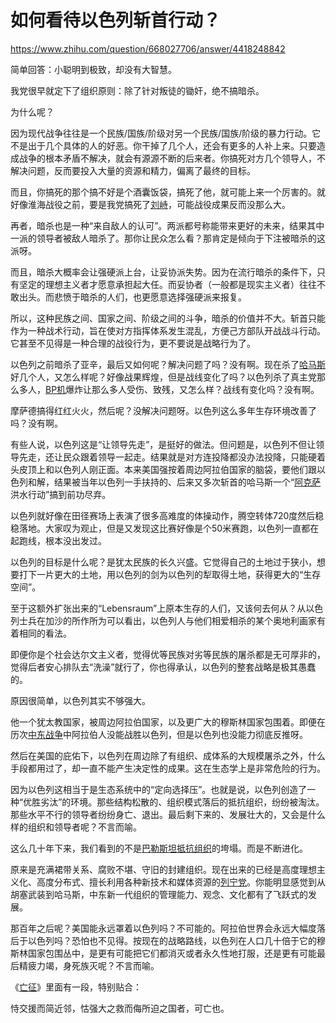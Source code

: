 # 如何看待以色列斩首行动？

https://www.zhihu.com/question/668027706/answer/4418248842

简单回答：小聪明到极致，却没有大智慧。

我党很早就定下了组织原则：除了针对叛徒的锄奸，绝不搞暗杀。

为什么呢？

因为现代战争往往是一个民族/国族/阶级对另一个民族/国族/阶级的暴力行动。它不是出于几个具体的人的好恶。你干掉了几个人，还会有更多的人补上来。只要造成战争的根本矛盾不解决，就会有源源不断的后来者。你搞死对方几个领导人，不解决问题，反而要投入大量的资源和精力，偏离了最终的目标。

而且，你搞死的那个搞不好是个酒囊饭袋，搞死了他，就可能上来一个厉害的。就好像淮海战役之前，要是我党搞死了[刘峙](https://zhida.zhihu.com/search?content_id=692933578&content_type=Answer&match_order=1&q=%E5%88%98%E5%B3%99&zhida_source=entity)，可能战役成果反而没那么大。

再者，暗杀也是一种“来自敌人的认可”。两派都号称能带来更好的未来，结果其中一派的领导者被敌人暗杀了。那你让民众怎么看？那肯定是倾向于下注被暗杀的这派呀。

而且，暗杀大概率会让强硬派上台，让妥协派失势。因为在流行暗杀的条件下，只有坚定的理想主义者才愿意承担起大任。而妥协者（一般都是现实主义者）往往不敢出头。而悲愤于暗杀的人们，也更愿意选择强硬派来报复。

所以，这种民族之间、国家之间、阶级之间的斗争，暗杀的价值并不大。斩首只能作为一种战术行动，旨在使对方指挥体系发生混乱，方便己方部队开战战斗行动。它甚至不见得是一种合理的战役行为，更不要说是战略行为了。

以色列之前暗杀了亚辛，最后又如何呢？解决问题了吗？没有啊。现在杀了[哈马斯](https://zhida.zhihu.com/search?content_id=692933578&content_type=Answer&match_order=1&q=%E5%93%88%E9%A9%AC%E6%96%AF&zhida_source=entity)好几个人，又怎么样呢？好像战果辉煌，但是战线变化了吗？以色列杀了真主党那么多人，[BP机](https://zhida.zhihu.com/search?content_id=692933578&content_type=Answer&match_order=1&q=BP%E6%9C%BA&zhida_source=entity)爆炸让那么多人受伤、致残，又怎么样？战线有变化吗？没有啊。

摩萨德搞得红红火火，然后呢？没解决问题呀。以色列这么多年生存环境改善了吗？没有啊。

有些人说，以色列这是“让领导先走”，是挺好的做法。但问题是，以色列不但让领导先走，还让民众跟着领导一起走。结果就是对方连投降都没办法投降，只能硬着头皮顶上和以色列人刚正面。本来美国强按着周边阿拉伯国家的脑袋，要他们跟以色列和解，结果被当年以色列一手扶持的、后来又多次斩首的哈马斯一个“[阿克萨](https://zhida.zhihu.com/search?content_id=692933578&content_type=Answer&match_order=1&q=%E9%98%BF%E5%85%8B%E8%90%A8&zhida_source=entity)洪水行动”搞到前功尽弃。

以色列就好像在田径赛场上表演了很多高难度的体操动作，腾空转体720度然后稳稳落地。大家叹为观止，但是又发现这比赛好像是个50米赛跑，以色列一直都在起跑线，根本没出发过。

以色列的目标是什么呢？是犹太民族的长久兴盛。它觉得自己的土地过于狭小，想要打下一片更大的土地，用以色列的剑为以色列的犁取得土地，获得更大的“生存空间”。

至于这额外扩张出来的“Lebensraum”上原本生存的人们，又该何去何从？从以色列士兵在加沙的所作所为可以看出，以色列人与他们相爱相杀的某个奥地利画家有着相同的看法。

即便你是个社会达尔文主义者，觉得优等民族对劣等民族的屠杀都是无可厚非的，觉得后者安心排队去“洗澡”就行了，你也得承认，以色列的整套战略是极其愚蠢的。

原因很简单，以色列其实不够强大。

他一个犹太教国家，被周边阿拉伯国家，以及更广大的穆斯林国家包围着。即便在历次[中东战争](https://zhida.zhihu.com/search?content_id=692933578&content_type=Answer&match_order=1&q=%E4%B8%AD%E4%B8%9C%E6%88%98%E4%BA%89&zhida_source=entity)中阿拉伯人没能战胜以色列，但是以色列也没能力彻底反推呀。

然后在美国的庇佑下，以色列在周边除了有组织、成体系的大规模屠杀之外，什么手段都用过了，却一直不能产生决定性的成果。这在生态学上是非常危险的行为。

因为以色列这相当于是生态系统中的“定向选择压”。也就是说，以色列创造了一种“优胜劣汰”的环境。那些结构松散的、组织模式落后的抵抗组织，纷纷被淘汰。那些水平不行的领导者纷纷身亡、退出。最后剩下来的、发展壮大的，又会是什么样的组织和领导者呢？不言而喻。

这么几十年下来，我们看到的不是[巴勒斯坦抵抗组织](https://zhida.zhihu.com/search?content_id=692933578&content_type=Answer&match_order=1&q=%E5%B7%B4%E5%8B%92%E6%96%AF%E5%9D%A6%E6%8A%B5%E6%8A%97%E7%BB%84%E7%BB%87&zhida_source=entity)的垮塌。而是不断进化。

原来是充满裙带关系、腐败不堪、守旧的封建组织。现在出来的已经是高度理想主义化、高度分布式、擅长利用各种新技术和媒体资源的[列宁党](https://zhida.zhihu.com/search?content_id=692933578&content_type=Answer&match_order=1&q=%E5%88%97%E5%AE%81%E5%85%9A&zhida_source=entity)。你能明显感觉到从胡塞武装到哈马斯，中东新一代组织的管理能力、观念、文化都有了飞跃式的发展。

那百年之后呢？美国能永远罩着以色列吗？不可能的。阿拉伯世界会永远大幅度落后于以色列吗？恐怕也不见得。按现在的战略路线，以色列在人口几十倍于它的穆斯林国家包围丛中，是更有可能把它们都消灭或者永久性地打服，还是更有可能最后精疲力竭，身死族灭呢？不言而喻。

《[亡征](https://zhida.zhihu.com/search?content_id=692933578&content_type=Answer&match_order=1&q=%E4%BA%A1%E5%BE%81&zhida_source=entity)》里面有一段，特别贴合：

恃交援而简近邻，怙强大之救而侮所迫之国者，可亡也。